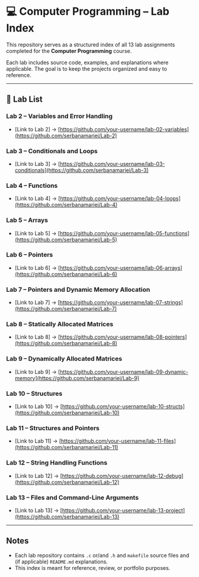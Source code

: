 # 💻 Computer Programming – Lab Index

This repository serves as a structured index of all 13 lab assignments completed for the **Computer Programming** course.

Each lab includes source code, examples, and explanations where applicable. The goal is to keep the projects organized and easy to reference.

---

## 📑 Lab List

### Lab 2 – Variables and Error Handling
- [Link to Lab 2] -> [https://github.com/your-username/lab-02-variables](https://github.com/serbanamariei/Lab-2)

### Lab 3 – Conditionals and Loops
- [Link to Lab 3] -> [https://github.com/your-username/lab-03-conditionals](https://github.com/serbanamariei/Lab-3)

### Lab 4 – Functions
- [Link to Lab 4] -> [https://github.com/your-username/lab-04-loops](https://github.com/serbanamariei/Lab-4)

### Lab 5 – Arrays
- [Link to Lab 5] -> [https://github.com/your-username/lab-05-functions](https://github.com/serbanamariei/Lab-5)

### Lab 6 – Pointers
- [Link to Lab 6] -> [https://github.com/your-username/lab-06-arrays](https://github.com/serbanamariei/Lab-6)

### Lab 7 – Pointers and Dynamic Memory Allocation
- [Link to Lab 7] -> [https://github.com/your-username/lab-07-strings](https://github.com/serbanamariei/Lab-7)

### Lab 8 – Statically Allocated Matrices
- [Link to Lab 8] -> [https://github.com/your-username/lab-08-pointers](https://github.com/serbanamariei/Lab-8)

### Lab 9 – Dynamically Allocated Matrices
- [Link to Lab 9] -> [https://github.com/your-username/lab-09-dynamic-memory](https://github.com/serbanamariei/Lab-9)

### Lab 10 – Structures
- [Link to Lab 10] -> [https://github.com/your-username/lab-10-structs](https://github.com/serbanamariei/Lab-10)

### Lab 11 – Structures and Pointers
- [Link to Lab 11] -> [https://github.com/your-username/lab-11-files](https://github.com/serbanamariei/Lab-11)

### Lab 12 – String Handling Functions
- [Link to Lab 12] -> [https://github.com/your-username/lab-12-debug](https://github.com/serbanamariei/Lab-12)

### Lab 13 – Files and Command-Line Arguments
- [Link to Lab 13] -> [https://github.com/your-username/lab-13-project](https://github.com/serbanamariei/Lab-13)

---

## Notes

- Each lab repository contains `.c` or/and `.h` and `makefile` source files and (if applicable) `README.md` explanations.
- This index is meant for reference, review, or portfolio purposes.
